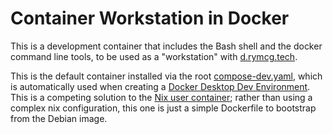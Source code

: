 # Container Workstation in Docker

This is a development container that includes the Bash shell and the
docker command line tools, to be used as a "workstation" with
[d.rymcg.tech](https://github.com/EnigmaCurry/d.rymcg.tech).

This is the default container installed via the root
[compose-dev.yaml](../../compose-dev.yaml), which is automatically
used when creating a [Docker Desktop Dev
Environment](https://docs.docker.com/desktop/dev-environments/set-up/).
This is a competing solution to the [Nix user
container](https://github.com/EnigmaCurry/d.rymcg.tech/pull/32);
rather than using a complex nix configuration, this one is just a
simple Dockerfile to bootstrap from the Debian image.

